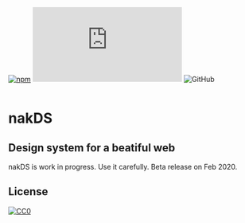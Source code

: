 [![npm](https://img.shields.io/npm/v/nakds?style=for-the-badge)](https://www.npmjs.com/package/nakds)
![Total output CSS file size in bytes](https://img.shields.io/github/size/nabaroa/nakDS/dist/css/nakDS.css?style=for-the-badge)
![GitHub](https://img.shields.io/static/v1?label=LICENSE&message=CC0_1.0_Universal&style=for-the-badge)

<p align="center"><img src="https://raw.githubusercontent.com/nabaroa/nak-scaffold/master/docs/assets/img/nakDS.png" alt=""></p>

# nakDS

## Design system for a beatiful web


nakDS is work in progress. Use it carefully. Beta release on Feb 2020.


## License
[![CC0](http://mirrors.creativecommons.org/presskit/buttons/88x31/svg/cc-zero.svg)](https://creativecommons.org/publicdomain/zero/1.0/)
